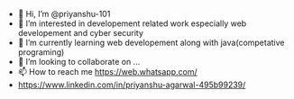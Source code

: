 - 👋 Hi, I’m @priyanshu-101
- 👀 I’m interested in developement related work especially web developement and cyber security
- 🌱 I’m currently learning web developement along with java(competative programing)
- 💞️ I’m looking to collaborate on ...
- 📫 How to reach me https://web.whatsapp.com/
- https://www.linkedin.com/in/priyanshu-agarwal-495b99239/

<!---
priyanshu-101/priyanshu-101 is a ✨ special ✨ repository because its `README.md` (this file) appears on your GitHub profile.
You can click the Preview link to take a look at your changes.
--->


